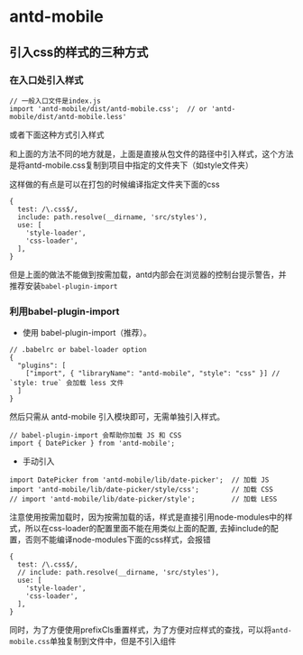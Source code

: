 # antd-mobile

## 引入css的样式的三种方式

### 在入口处引入样式

```
// 一般入口文件是index.js
import 'antd-mobile/dist/antd-mobile.css';  // or 'antd-mobile/dist/antd-mobile.less'
```

或者下面这种方式引入样式

和上面的方法不同的地方就是，上面是直接从包文件的路径中引入样式，这个方法是将antd-mobile.css复制到项目中指定的文件夹下（如style文件夹）

这样做的有点是可以在打包的时候编译指定文件夹下面的css

```
{
  test: /\.css$/,
  include: path.resolve(__dirname, 'src/styles'),
  use: [
    'style-loader',
    'css-loader',
  ],
}

```

但是上面的做法不能做到按需加载，antd内部会在浏览器的控制台提示警告，并推荐安装`babel-plugin-import`

### 利用babel-plugin-import

- 使用 babel-plugin-import（推荐）。
```
// .babelrc or babel-loader option
{
  "plugins": [
    ["import", { "libraryName": "antd-mobile", "style": "css" }] // `style: true` 会加载 less 文件
  ]
}
```
然后只需从 antd-mobile 引入模块即可，无需单独引入样式。
```
// babel-plugin-import 会帮助你加载 JS 和 CSS
import { DatePicker } from 'antd-mobile';

```
- 手动引入
```
import DatePicker from 'antd-mobile/lib/date-picker';  // 加载 JS
import 'antd-mobile/lib/date-picker/style/css';        // 加载 CSS
// import 'antd-mobile/lib/date-picker/style';         // 加载 LESS
```

注意使用按需加载时，因为按需加载的话，样式是直接引用node-modules中的样式，所以在css-loader的配置里面不能在用类似上面的配置, 去掉include的配置，否则不能编译node-modules下面的css样式，会报错
```
{
  test: /\.css$/,
  // include: path.resolve(__dirname, 'src/styles'),
  use: [
    'style-loader',
    'css-loader',
  ],
}

```

同时，为了方便使用prefixCls重置样式，为了方便对应样式的查找，可以将`antd-mobile.css`单独复制到文件中，但是不引入组件